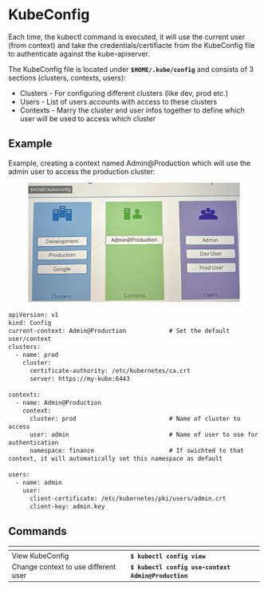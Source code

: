 # KubeConfig

Each time, the kubectl command is executed, it will use the current user (from context) and take the credentials/certifiacte from the KubeConfig file to authenticate against the kube-apiserver.

The KubeConfig file is located under **`$HOME/.kube/config`** and consists of 3 sections (clusters, contexts, users):

* Clusters - For configuring different clusters (like dev, prod etc.)
* Users - List of users accounts with access to these clusters
* Contexts - Marry the cluster and user infos together to define which user will be used to access which cluster

## Example

Example, creating a context named Admin@Production which will use the admin user to access the production cluster:&#x20;

<div align="left">

<figure><img src="../../.gitbook/assets/IMG_6161.JPG" alt="" width="563"><figcaption></figcaption></figure>

</div>

```
apiVersion: v1
kind: Config
current-context: Admin@Production            # Set the default user/context
clusters:
  - name: prod
    cluster:
      certificate-authority: /etc/kubernetes/ca.crt
      server: https://my-kube:6443
      
contexts:
  - name: Admin@Production
    context:
      cluster: prod                          # Name of cluster to access
      user: admin                            # Name of user to use for authentication
      namespace: finance                     # If swichted to that context, it will automatically set this namespace as default
      
users:
  - name: admin
    user:
      client-certificate: /etc/kubernetes/pki/users/admin.crt          
      client-key: admin.key
```

## Commands

<table data-header-hidden><thead><tr><th width="224"></th><th></th></tr></thead><tbody><tr><td>View KubeConfig</td><td><strong><code>$ kubectl config view</code></strong></td></tr><tr><td>Change context to use different user</td><td><strong><code>$ kubectl config use-context Admin@Production</code></strong></td></tr></tbody></table>
